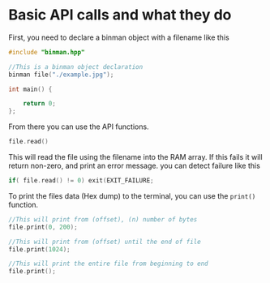 # Basic API calls and what they do

First, you need to declare a binman object with a filename like this  
```C++
#include "binman.hpp"

//This is a binman object declaration
binman file("./example.jpg");

int main() {

	return 0;
};
```

From there you can use the API functions.  
```C++
file.read()
```
This will read the file using the filename into the RAM array. If this fails it
will return non-zero, and print an error message. you can detect failure like this
```C++
if( file.read() != 0) exit(EXIT_FAILURE;
```

To print the files data (Hex dump) to the terminal, you can use the `print()` 
function.
```C++
//This will print from (offset), (n) number of bytes
file.print(0, 200);

//This will print from (offset) until the end of file
file.print(1024);

//This will print the entire file from beginning to end
file.print();
```
